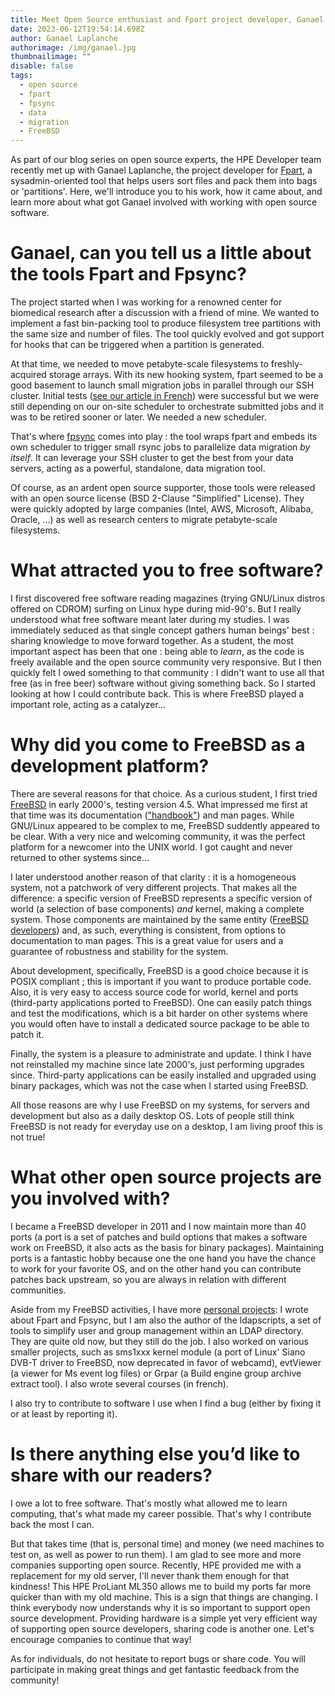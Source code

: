 ```yaml
---
title: Meet Open Source enthusiast and Fpart project developer, Ganael Laplanche
date: 2023-06-12T19:54:14.698Z
author: Ganael Laplanche
authorimage: /img/ganael.jpg
thumbnailimage: ""
disable: false
tags:
  - open source
  - fpart
  - fpsync
  - data
  - migration
  - FreeBSD
---
```

As part of our blog series on open source experts, the HPE Developer team recently met up with Ganael Laplanche, the project developer for [Fpart](https://www.fpart.org/), a sysadmin-oriented tool that helps users sort files and pack them into bags or 'partitions'. Here, we'll introduce you to his work, how it came about, and learn more about what got Ganael involved with working with open source software.

# Ganael, can you tell us a little about the tools Fpart and Fpsync?

The project started when I was working for a renowned center for biomedical research after a discussion with a friend of mine. We wanted to implement a fast bin-packing tool to produce filesystem tree partitions with the same size and number of files. The tool quickly evolved and got support for hooks that can be triggered when a partition is generated.

At that time, we needed to move petabyte-scale filesystems to freshly-acquired storage arrays. With its new hooking system, fpart seemed to be a good basement to launch small migration jobs in parallel through our SSH cluster. Initial tests ([see our article in French](https://connect.ed-diamond.com/GNU-Linux-Magazine/glmf-164/parallelisez-vos-transferts-de-fichiers)) were successful but we were still depending on our on-site scheduler to orchestrate submitted jobs and it was to be retired sooner or later. We needed a new scheduler.

That's where [fpsync](https://www.fpart.org/fpsync/) comes into play : the tool wraps fpart and embeds its own scheduler to trigger small rsync jobs to parallelize data migration *by itself*. It can leverage your SSH cluster to get the best from your data servers, acting as a powerful, standalone, data migration tool.

Of course, as an ardent open source supporter, those tools were released with an open source license (BSD 2-Clause "Simplified" License). They were quickly adopted by large companies (Intel, AWS, Microsoft, Alibaba, Oracle, ...) as well as research centers to migrate petabyte-scale filesystems.

# What attracted you to free software?

I first discovered free software reading magazines (trying GNU/Linux distros offered on CDROM) surfing on Linux hype during mid-90's. But I really understood what free software meant later during my studies. I was immediately seduced as that single concept gathers human beings' best : sharing knowledge to move forward together. As a student, the most important aspect has been that one : being able to *learn*, as the code is freely available and the open source community very responsive. But I then quickly felt I owed something to that community : I didn't want to use all that free (as in free beer) software without giving something back. So I started looking at how I could contribute back. This is where FreeBSD played a important role, acting as a catalyzer...

# Why did you come to FreeBSD as a development platform?

There are several reasons for that choice. As a curious student, I first tried [FreeBSD](https://www.freebsd.org/) in early 2000's, testing version 4.5. What impressed me first at that time was its documentation (["handbook"](https://docs.freebsd.org/en/books/handbook/)) and man pages. While GNU/Linux appeared to be complex to me, FreeBSD suddently appeared to be clear. With a very nice and welcoming community, it was the perfect platform for a newcomer into the UNIX world. I got caught and never returned to other systems since...

I later understood another reason of that clarity : it is a homogeneous system, not a patchwork of very different projects. That makes all the difference: a specific version of FreeBSD represents a specific version of world (a selection of base components) *and* kernel, making a complete system. Those components are maintained by the same entity ([FreeBSD developers](https://docs.freebsd.org/en/articles/contributors/)) and, as such, everything is consistent, from options to documentation to man pages. This is a great value for users and a guarantee of robustness and stability for the system.

About development, specifically, FreeBSD is a good choice because it is POSIX compliant ; this is important if you want to produce portable code. Also, it is very easy to access source code for world, kernel and ports (third-party applications ported to FreeBSD). One can easily patch things and test the modifications, which is a bit harder on other systems where you would often have to install a dedicated source package to be able to patch it.

Finally, the system is a pleasure to administrate and update. I think I have not reinstalled my machine since late 2000's, just performing upgrades since. Third-party applications can be easily installed and upgraded using binary packages, which was not the case when I started using FreeBSD.

All those reasons are why I use FreeBSD on my systems, for servers and development but also as a daily desktop OS. Lots of people still think FreeBSD is not ready for everyday use on a desktop, I am living proof this is not true!

# What other open source projects are you involved with?

I became a FreeBSD developer in 2011 and I now maintain more than 40 ports (a port is a set of patches and build options that makes a software work on FreeBSD, it also acts as the basis for binary packages). Maintaining ports is a fantastic hobby because one the one hand you have the chance to work for your favorite OS, and on the other hand you can contribute patches back upstream, so you are always in relation with different communities.

Aside from my FreeBSD activities, I have more [personal projects](https://contribs.martymac.org/): I wrote about Fpart and Fpsync, but I am also the author of the ldapscripts, a set of tools to simplify user and group management within an LDAP directory. They are quite old now, but they still do the job. I also worked on various smaller projects, such as sms1xxx kernel module (a port of Linux' Siano DVB-T driver to FreeBSD, now deprecated in favor of webcamd), evtViewer (a viewer for Ms event log files) or Grpar (a Build engine group archive extract tool). I also wrote several courses (in french).

I also try to contribute to software I use when I find a bug (either by fixing it or at least by reporting it).

# Is there anything else you’d like to share with our readers?

I owe a lot to free software. That's mostly what allowed me to learn computing, that's what made my career possible. That's why I contribute back the most I can.

But that takes time (that is, personal time) and money (we need machines to test on, as well as power to run them). I am glad to see more and more companies supporting open source. Recently, HPE provided me with a replacement for my old server, I'll never thank them enough for that kindness! This HPE ProLiant ML350 allows me to build my ports far more quicker than with my old machine. This is a sign that things are changing. I think everybody now understands why it is so important to support open source development. Providing hardware is a simple yet very efficient way of supporting open source developers, sharing code is another one. Let's encourage companies to continue that way!

As for individuals, do not hesitate to report bugs or share code. You will participate in making great things and get fantastic feedback from the community!